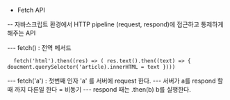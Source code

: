 - Fetch API

-- 자바스크립트 환경에서 HTTP pipeline (request, respond)에 접근하고 통제하게 해주는 API

--- fetch() : 전역 메서드

```
  fetch('html').then((res) => ( res.text().then((text) => { doucment.querySelector('article).innerHTML = text })))

```
--- fetch('a') : 첫번째 인자 'a' 를 서버에 request 한다.
--- 서버가 a를 respond 할 때 까지 다른일 한다 = 비동기
--- respond 때는 .then(b) b를 실행한다.
